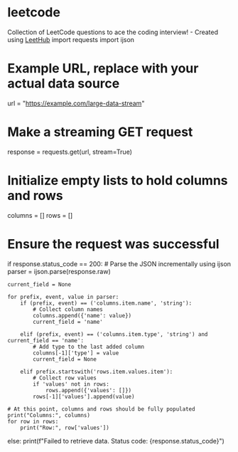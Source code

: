 # leetcode
Collection of LeetCode questions to ace the coding interview! - Created using [LeetHub](https://github.com/QasimWani/LeetHub)
import requests
import ijson

# Example URL, replace with your actual data source
url = "https://example.com/large-data-stream"

# Make a streaming GET request
response = requests.get(url, stream=True)

# Initialize empty lists to hold columns and rows
columns = []
rows = []

# Ensure the request was successful
if response.status_code == 200:
    # Parse the JSON incrementally using ijson
    parser = ijson.parse(response.raw)
    
    current_field = None
    
    for prefix, event, value in parser:
        if (prefix, event) == ('columns.item.name', 'string'):
            # Collect column names
            columns.append({'name': value})
            current_field = 'name'
        
        elif (prefix, event) == ('columns.item.type', 'string') and current_field == 'name':
            # Add type to the last added column
            columns[-1]['type'] = value
            current_field = None
            
        elif prefix.startswith('rows.item.values.item'):
            # Collect row values
            if 'values' not in rows:
                rows.append({'values': []})
            rows[-1]['values'].append(value)
    
    # At this point, columns and rows should be fully populated
    print("Columns:", columns)
    for row in rows:
        print("Row:", row['values'])
else:
    print(f"Failed to retrieve data. Status code: {response.status_code}")
